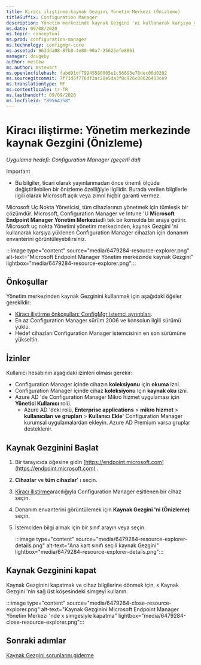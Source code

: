 ```yaml
---
title: Kiracı iliştirme-kaynak Gezgini Yönetim Merkezi (Önizleme)
titleSuffix: Configuration Manager
description: Yönetim merkezinde kaynak Gezgini 'ni kullanarak karşıya yüklenen Configuration Manager cihazları için donanım envanterini görüntüleyin.
ms.date: 09/08/2020
ms.topic: conceptual
ms.prod: configuration-manager
ms.technology: configmgr-core
ms.assetid: 963dda08-87b8-4e80-90a7-25625efe8861
manager: dougeby
author: mestew
ms.author: mstewart
ms.openlocfilehash: fabd91df79945580005e1c56893e78dec00d0202
ms.sourcegitcommit: 7f71d6f776df3ac28e5da3f8c926c88626483ce9
ms.translationtype: MT
ms.contentlocale: tr-TR
ms.lasthandoff: 09/09/2020
ms.locfileid: "89564358"
---
```

# <a name="tenant-attach-resource-explorer-in-the-admin-center-preview"></a><a name="bkmk_hinv"></a> Kiracı iliştirme: Yönetim merkezinde kaynak Gezgini (Önizleme)
<!--cm 6479284 in 7220536 pubpreview Sept 8, 2020-->
*Uygulama hedefi: Configuration Manager (geçerli dal)*

> [!Important]
> - Bu bilgiler, ticari olarak yayınlanmadan önce önemli ölçüde değiştirilebilen bir önizleme özelliğiyle ilgilidir. Burada verilen bilgilerle ilgili olarak Microsoft açık veya zımni hiçbir garanti vermez.

Microsoft Uç Nokta Yöneticisi, tüm cihazlarınızı yönetmek için tümleşik bir çözümdür. Microsoft, Configuration Manager ve Intune 'U **Microsoft Endpoint Manager Yönetim Merkezi**adlı tek bir konsolda bir araya getirir. Microsoft uç nokta Yönetimi yönetim merkezinden, kaynak Gezgini 'ni kullanarak karşıya yüklenen Configuration Manager cihazları için donanım envanterini görüntüleyebilirsiniz.

   :::image type="content" source="media/6479284-resource-explorer.png" alt-text="Microsoft Endpoint Manager Yönetim merkezinde kaynak Gezgini" lightbox="media/6479284-resource-explorer.png":::

## <a name="prerequisites"></a>Önkoşullar

Yönetim merkezinden kaynak Gezginini kullanmak için aşağıdaki öğeler gereklidir:

- [Kiracı iliştirme önkoşulları: ConfigMgr istemci ayrıntıları](client-details.md).
- En az Configuration Manager sürüm 2006 ve konsolun ilgili sürümü yüklü.
- Hedef cihazları Configuration Manager istemcisinin en son sürümüne yükseltin.

## <a name="permissions"></a>İzinler

Kullanıcı hesabının aşağıdaki izinleri olması gerekir:

- Configuration Manager içinde cihazın **koleksiyonu** için **okuma** izni.
- Configuration Manager içinde cihaz **koleksiyonu** Için **kaynak oku** izni.
- Azure AD 'de Configuration Manager Mikro hizmet uygulaması için **Yönetici Kullanıcı** rolü.
  - Azure AD 'deki rolü, **Enterprise applications**  >  **mikro hizmet**  >  **kullanıcıları ve grupları**  >  **Kullanıcı Ekle**' Configuration Manager kurumsal uygulamalardan ekleyin. Azure AD Premium varsa gruplar desteklenir.

## <a name="launch-resource-explorer"></a><a name="bkmk_launch"></a> Kaynak Gezginini Başlat

1. Bir tarayıcıda öğesine gidin [https://endpoint.microsoft.com](https://endpoint.microsoft.com) .
1. **Cihazlar** ve **tüm cihazlar**' ı seçin.
1. [Kiracı iliştirme](device-sync-actions.md)aracılığıyla Configuration Manager eşitlenen bir cihaz seçin.
1. Donanım envanterini görüntülemek için **Kaynak Gezgini 'ni (Önizleme)** seçin.
1. İstemciden bilgi almak için bir sınıf arayın veya seçin.

   :::image type="content" source="media/6479284-resource-explorer-details.png" alt-text="Ana kart sınıfı seçili kaynak Gezgini" lightbox="media/6479284-resource-explorer-details.png":::

## <a name="close-resource-explorer"></a>Kaynak Gezginini kapat

Kaynak Gezginini kapatmak ve cihaz bilgilerine dönmek için, `X` Kaynak Gezgini 'nin sağ üst köşesindeki simgeyi kullanın.

   :::image type="content" source="media/6479284-close-resource-explorer.png" alt-text="Kaynak Gezginini Microsoft Endpoint Manager Yönetim Merkezi 'nde x simgesiyle kapatma" lightbox="media/6479284-close-resource-explorer.png":::

## <a name="next-steps"></a>Sonraki adımlar

[Kaynak Gezgini sorunlarını giderme](troubleshoot-resource-explorer.md)